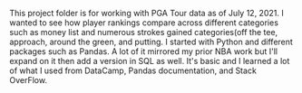 This project folder is for working with PGA Tour data as of July 12, 2021. I wanted to see how player rankings compare across different categories such as 
money list and numerous strokes gained categories(off the tee, approach, around the green, and putting. I started with Python and different packages such as
Pandas. A lot of it mirrored my prior NBA work but I'll expand on it then add a version in SQL as well. It's basic and I learned a lot of what I used from DataCamp,
Pandas documentation, and Stack OverFlow.
